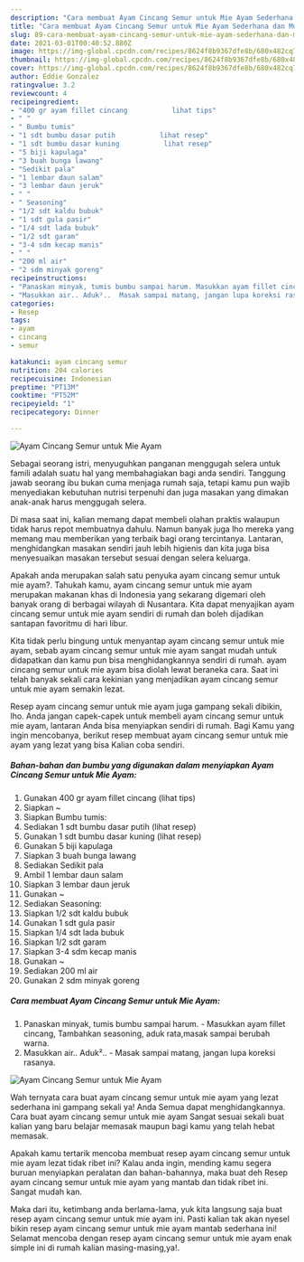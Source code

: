 ```yaml
---
description: "Cara membuat Ayam Cincang Semur untuk Mie Ayam Sederhana dan Mudah Dibuat"
title: "Cara membuat Ayam Cincang Semur untuk Mie Ayam Sederhana dan Mudah Dibuat"
slug: 89-cara-membuat-ayam-cincang-semur-untuk-mie-ayam-sederhana-dan-mudah-dibuat
date: 2021-03-01T00:40:52.880Z
image: https://img-global.cpcdn.com/recipes/8624f8b9367dfe8b/680x482cq70/ayam-cincang-semur-untuk-mie-ayam-foto-resep-utama.jpg
thumbnail: https://img-global.cpcdn.com/recipes/8624f8b9367dfe8b/680x482cq70/ayam-cincang-semur-untuk-mie-ayam-foto-resep-utama.jpg
cover: https://img-global.cpcdn.com/recipes/8624f8b9367dfe8b/680x482cq70/ayam-cincang-semur-untuk-mie-ayam-foto-resep-utama.jpg
author: Eddie Gonzalez
ratingvalue: 3.2
reviewcount: 4
recipeingredient:
- "400 gr ayam fillet cincang           lihat tips"
- " "
- " Bumbu tumis"
- "1 sdt bumbu dasar putih           lihat resep"
- "1 sdt bumbu dasar kuning           lihat resep"
- "5 biji kapulaga"
- "3 buah bunga lawang"
- "Sedikit pala"
- "1 lembar daun salam"
- "3 lembar daun jeruk"
- " "
- " Seasoning"
- "1/2 sdt kaldu bubuk"
- "1 sdt gula pasir"
- "1/4 sdt lada bubuk"
- "1/2 sdt garam"
- "3-4 sdm kecap manis"
- " "
- "200 ml air"
- "2 sdm minyak goreng"
recipeinstructions:
- "Panaskan minyak, tumis bumbu sampai harum. Masukkan ayam fillet cincang, Tambahkan seasoning, aduk rata,masak sampai berubah warna."
- "Masukkan air.. Aduk²..  Masak sampai matang, jangan lupa koreksi rasanya."
categories:
- Resep
tags:
- ayam
- cincang
- semur

katakunci: ayam cincang semur 
nutrition: 204 calories
recipecuisine: Indonesian
preptime: "PT13M"
cooktime: "PT52M"
recipeyield: "1"
recipecategory: Dinner

---
```



![Ayam Cincang Semur untuk Mie Ayam](https://img-global.cpcdn.com/recipes/8624f8b9367dfe8b/680x482cq70/ayam-cincang-semur-untuk-mie-ayam-foto-resep-utama.jpg)

Sebagai seorang istri, menyuguhkan panganan menggugah selera untuk famili adalah suatu hal yang membahagiakan bagi anda sendiri. Tanggung jawab seorang ibu bukan cuma menjaga rumah saja, tetapi kamu pun wajib menyediakan kebutuhan nutrisi terpenuhi dan juga masakan yang dimakan anak-anak harus menggugah selera.

Di masa  saat ini, kalian memang dapat membeli olahan praktis walaupun tidak harus repot membuatnya dahulu. Namun banyak juga lho mereka yang memang mau memberikan yang terbaik bagi orang tercintanya. Lantaran, menghidangkan masakan sendiri jauh lebih higienis dan kita juga bisa menyesuaikan masakan tersebut sesuai dengan selera keluarga. 



Apakah anda merupakan salah satu penyuka ayam cincang semur untuk mie ayam?. Tahukah kamu, ayam cincang semur untuk mie ayam merupakan makanan khas di Indonesia yang sekarang digemari oleh banyak orang di berbagai wilayah di Nusantara. Kita dapat menyajikan ayam cincang semur untuk mie ayam sendiri di rumah dan boleh dijadikan santapan favoritmu di hari libur.

Kita tidak perlu bingung untuk menyantap ayam cincang semur untuk mie ayam, sebab ayam cincang semur untuk mie ayam sangat mudah untuk didapatkan dan kamu pun bisa menghidangkannya sendiri di rumah. ayam cincang semur untuk mie ayam bisa diolah lewat beraneka cara. Saat ini telah banyak sekali cara kekinian yang menjadikan ayam cincang semur untuk mie ayam semakin lezat.

Resep ayam cincang semur untuk mie ayam juga gampang sekali dibikin, lho. Anda jangan capek-capek untuk membeli ayam cincang semur untuk mie ayam, lantaran Anda bisa menyiapkan sendiri di rumah. Bagi Kamu yang ingin mencobanya, berikut resep membuat ayam cincang semur untuk mie ayam yang lezat yang bisa Kalian coba sendiri.

<!--inarticleads1-->

##### Bahan-bahan dan bumbu yang digunakan dalam menyiapkan Ayam Cincang Semur untuk Mie Ayam:

1. Gunakan 400 gr ayam fillet cincang           (lihat tips)
1. Siapkan  ~
1. Siapkan  Bumbu tumis:
1. Sediakan 1 sdt bumbu dasar putih           (lihat resep)
1. Gunakan 1 sdt bumbu dasar kuning           (lihat resep)
1. Gunakan 5 biji kapulaga
1. Siapkan 3 buah bunga lawang
1. Sediakan Sedikit pala
1. Ambil 1 lembar daun salam
1. Siapkan 3 lembar daun jeruk
1. Gunakan  ~
1. Sediakan  Seasoning:
1. Siapkan 1/2 sdt kaldu bubuk
1. Gunakan 1 sdt gula pasir
1. Siapkan 1/4 sdt lada bubuk
1. Siapkan 1/2 sdt garam
1. Siapkan 3-4 sdm kecap manis
1. Gunakan  ~
1. Sediakan 200 ml air
1. Gunakan 2 sdm minyak goreng




<!--inarticleads2-->

##### Cara membuat Ayam Cincang Semur untuk Mie Ayam:

1. Panaskan minyak, tumis bumbu sampai harum. - Masukkan ayam fillet cincang, Tambahkan seasoning, aduk rata,masak sampai berubah warna.
1. Masukkan air.. Aduk²..  - Masak sampai matang, jangan lupa koreksi rasanya.
<img src="//assets-global.cpcdn.com/assets/icons/button_play-2c75c40dde080a61004c1f40b05d8f140eaff45d7e9e6481dc71c63d2e7c4909.png" alt="Ayam Cincang Semur untuk Mie Ayam">



Wah ternyata cara buat ayam cincang semur untuk mie ayam yang lezat sederhana ini gampang sekali ya! Anda Semua dapat menghidangkannya. Cara buat ayam cincang semur untuk mie ayam Sangat sesuai sekali buat kalian yang baru belajar memasak maupun bagi kamu yang telah hebat memasak.

Apakah kamu tertarik mencoba membuat resep ayam cincang semur untuk mie ayam lezat tidak ribet ini? Kalau anda ingin, mending kamu segera buruan menyiapkan peralatan dan bahan-bahannya, maka buat deh Resep ayam cincang semur untuk mie ayam yang mantab dan tidak ribet ini. Sangat mudah kan. 

Maka dari itu, ketimbang anda berlama-lama, yuk kita langsung saja buat resep ayam cincang semur untuk mie ayam ini. Pasti kalian tak akan nyesel bikin resep ayam cincang semur untuk mie ayam mantab sederhana ini! Selamat mencoba dengan resep ayam cincang semur untuk mie ayam enak simple ini di rumah kalian masing-masing,ya!.

